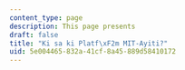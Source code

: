 ```yaml
---
content_type: page
description: This page presents
draft: false
title: "Ki sa ki Platf\xF2m MIT-Ayiti?"
uid: 5e004465-832a-41cf-8a45-889d58410172
---
```

